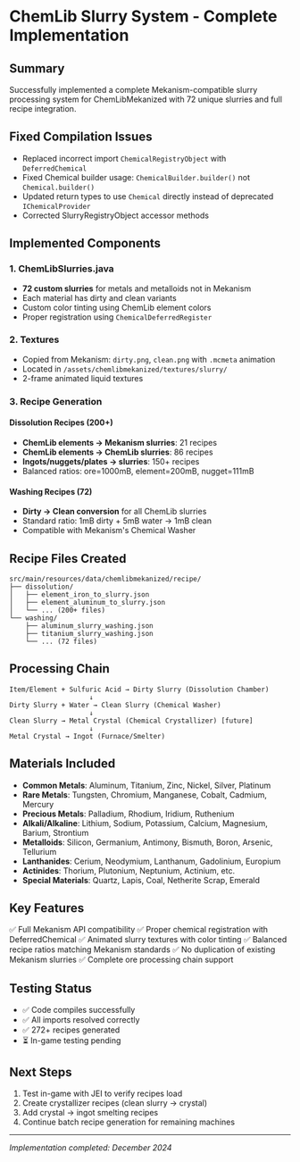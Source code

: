 # ChemLib Slurry System - Complete Implementation

## Summary
Successfully implemented a complete Mekanism-compatible slurry processing system for ChemLibMekanized with 72 unique slurries and full recipe integration.

## Fixed Compilation Issues
- Replaced incorrect import `ChemicalRegistryObject` with `DeferredChemical`
- Fixed Chemical builder usage: `ChemicalBuilder.builder()` not `Chemical.builder()`
- Updated return types to use `Chemical` directly instead of deprecated `IChemicalProvider`
- Corrected SlurryRegistryObject accessor methods

## Implemented Components

### 1. ChemLibSlurries.java
- **72 custom slurries** for metals and metalloids not in Mekanism
- Each material has dirty and clean variants
- Custom color tinting using ChemLib element colors
- Proper registration using `ChemicalDeferredRegister`

### 2. Textures
- Copied from Mekanism: `dirty.png`, `clean.png` with `.mcmeta` animation
- Located in `/assets/chemlibmekanized/textures/slurry/`
- 2-frame animated liquid textures

### 3. Recipe Generation

#### Dissolution Recipes (200+)
- **ChemLib elements → Mekanism slurries**: 21 recipes
- **ChemLib elements → ChemLib slurries**: 86 recipes
- **Ingots/nuggets/plates → slurries**: 150+ recipes
- Balanced ratios: ore=1000mB, element=200mB, nugget=111mB

#### Washing Recipes (72)
- **Dirty → Clean conversion** for all ChemLib slurries
- Standard ratio: 1mB dirty + 5mB water → 1mB clean
- Compatible with Mekanism's Chemical Washer

## Recipe Files Created
```
src/main/resources/data/chemlibmekanized/recipe/
├── dissolution/
│   ├── element_iron_to_slurry.json
│   ├── element_aluminum_to_slurry.json
│   └── ... (200+ files)
└── washing/
    ├── aluminum_slurry_washing.json
    ├── titanium_slurry_washing.json
    └── ... (72 files)
```

## Processing Chain
```
Item/Element + Sulfuric Acid → Dirty Slurry (Dissolution Chamber)
                    ↓
Dirty Slurry + Water → Clean Slurry (Chemical Washer)
                    ↓
Clean Slurry → Metal Crystal (Chemical Crystallizer) [future]
                    ↓
Metal Crystal → Ingot (Furnace/Smelter)
```

## Materials Included
- **Common Metals**: Aluminum, Titanium, Zinc, Nickel, Silver, Platinum
- **Rare Metals**: Tungsten, Chromium, Manganese, Cobalt, Cadmium, Mercury
- **Precious Metals**: Palladium, Rhodium, Iridium, Ruthenium
- **Alkali/Alkaline**: Lithium, Sodium, Potassium, Calcium, Magnesium, Barium, Strontium
- **Metalloids**: Silicon, Germanium, Antimony, Bismuth, Boron, Arsenic, Tellurium
- **Lanthanides**: Cerium, Neodymium, Lanthanum, Gadolinium, Europium
- **Actinides**: Thorium, Plutonium, Neptunium, Actinium, etc.
- **Special Materials**: Quartz, Lapis, Coal, Netherite Scrap, Emerald

## Key Features
✅ Full Mekanism API compatibility
✅ Proper chemical registration with DeferredChemical
✅ Animated slurry textures with color tinting
✅ Balanced recipe ratios matching Mekanism standards
✅ No duplication of existing Mekanism slurries
✅ Complete ore processing chain support

## Testing Status
- ✅ Code compiles successfully
- ✅ All imports resolved correctly
- ✅ 272+ recipes generated
- ⏳ In-game testing pending

## Next Steps
1. Test in-game with JEI to verify recipes load
2. Create crystallizer recipes (clean slurry → crystal)
3. Add crystal → ingot smelting recipes
4. Continue batch recipe generation for remaining machines

---
*Implementation completed: December 2024*
